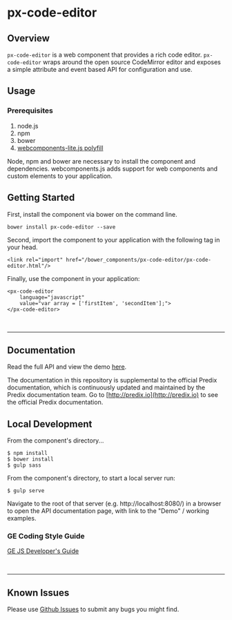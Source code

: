 # px-code-editor

## Overview

`px-code-editor` is a web component that provides a rich code editor. `px-code-editor` wraps around the open source CodeMirror editor and exposes a simple attribute and event based API for configuration and use.

## Usage

### Prerequisites
1. node.js
2. npm
3. bower
4. [webcomponents-lite.js polyfill](https://github.com/webcomponents/webcomponentsjs)

Node, npm and bower are necessary to install the component and dependencies. webcomponents.js adds support for web components and custom elements to your application.

## Getting Started

First, install the component via bower on the command line.

```
bower install px-code-editor --save
```

Second, import the component to your application with the following tag in your head.

```
<link rel="import" href="/bower_components/px-code-editor/px-code-editor.html"/>
```

Finally, use the component in your application:

```
<px-code-editor
    language="javascript"
    value="var array = ['firstItem', 'secondItem'];">
</px-code-editor>
```

<br />
<hr />

## Documentation

Read the full API and view the demo [here](https://predixdev.github.io/px-code-editor).

The documentation in this repository is supplemental to the official Predix documentation, which is continuously updated and maintained by the Predix documentation team. Go to [http://predix.io](http://predix.io)  to see the official Predix documentation.


## Local Development

From the component's directory...

```
$ npm install
$ bower install
$ gulp sass
```

From the component's directory, to start a local server run:

```
$ gulp serve
```

Navigate to the root of that server (e.g. http://localhost:8080/) in a browser to open the API documentation page, with link to the "Demo" / working examples.

### GE Coding Style Guide
[GE JS Developer's Guide](https://github.com/GeneralElectric/javascript)

<br />
<hr />

## Known Issues

Please use [Github Issues](https://github.com/PredixDev/px-code-editor/issues) to submit any bugs you might find.
